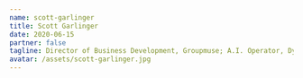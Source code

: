 ```yaml
---
name: scott-garlinger
title: Scott Garlinger
date: 2020-06-15
partner: false
tagline: Director of Business Development, Groupmuse; A.I. Operator, Dynasty
avatar: /assets/scott-garlinger.jpg
---
```

